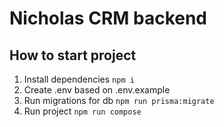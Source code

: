 # Nicholas CRM backend

## How to start project

1. Install dependencies
   `npm i`
2. Create .env based on .env.example
3. Run migrations for db
   `npm run prisma:migrate`
4. Run project
   `npm run compose`
